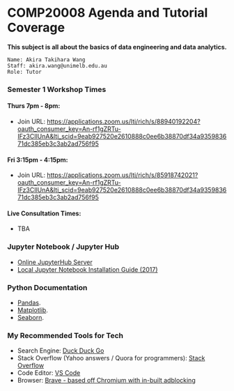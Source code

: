 # COMP20008 Agenda and Tutorial Coverage
**This subject is all about the basics of data engineering and data analytics.**
```
Name: Akira Takihara Wang
Staff: akira.wang@unimelb.edu.au
Role: Tutor 
```

### Semester 1 Workshop Times
#### Thurs 7pm - 8pm:  
- Join URL: https://applications.zoom.us/lti/rich/s/88940192204?oauth_consumer_key=An-rf1gZRTu-IFz3CIlUnA&lti_scid=9eab927520e2610888c0ee6b38870df34a935983671dc385eb3c3ab2ad756f95

#### Fri 3:15pm - 4:15pm:  
- Join URL: https://applications.zoom.us/lti/rich/s/85918742021?oauth_consumer_key=An-rf1gZRTu-IFz3CIlUnA&lti_scid=9eab927520e2610888c0ee6b38870df34a935983671dc385eb3c3ab2ad756f95

#### Live Consultation Times:
- TBA

### Jupyter Notebook / Jupyter Hub
- [Online JupyterHub Server](https://comp20008-jh.eng.unimelb.edu.au:8443/user/akwang/tree)
- [Local Jupyter Notebook Installation Guide (2017)](https://github.com/akiratwang/Sept2017_PandasWorkshop)

### Python Documentation
- [Pandas](https://pandas.pydata.org/pandas-docs/stable/reference/index.html#api).
- [Matplotlib](https://matplotlib.org/stable/api/_as_gen/matplotlib.pyplot.html#module-matplotlib.pyplot).
- [Seaborn](https://seaborn.pydata.org/api.html).

### My Recommended Tools for Tech
- Search Engine: [Duck Duck Go](https://duckduckgo.com/)
- Stack Overflow (Yahoo answers / Quora for programmers): [Stack Overflow](https://stackoverflow.com/)
- Code Editor: [VS Code](https://code.visualstudio.com/)
- Browser: [Brave - based off Chromium with in-built adblocking](https://brave.com/)
